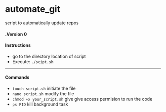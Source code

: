 # automate_git
script to automatically update repos

#### .Version 0
#### Instructions
* go to the directory location of script
* Execute: `./scipt.sh`



___


#### Commands
* `touch script.sh`			initiate the file 
* `nano script.sh`				modify the file
* `chmod +x your_script.sh` give   	give access permision to run the code
* `ps PID`					kill background task

